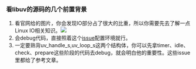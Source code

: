 ### 看libuv的源码的几个前置背景

1. 看官网给的图片，你会发现IO部分占了很大的比重，所以你需要先去了解一点Linux IO相关知识。![](https://camo.githubusercontent.com/366d5cc03209320873f088d8a6ade73abf62ffbc/687474703a2f2f646f63732e6c696275762e6f72672f656e2f76312e782f5f696d616765732f6172636869746563747572652e706e67)
2. 会debug代码，直接照着这个[issue](https://github.com/huenchao/libuv-study-v1.x/issues/6)配置环境就行。
3. 一定要熟背uv_handle_s,uv_loop_s这两个结构体，你可以先拿timer、idle、check、prepare这些阶段的代码去debug，就会明白他的重要性。这些issue里都给了参考文章。


